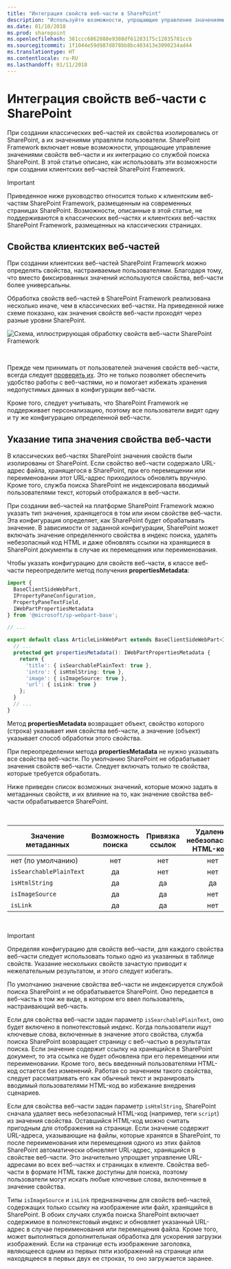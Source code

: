 ```yaml
---
title: "Интеграция свойств веб-части в SharePoint"
description: "Используйте возможности, упрощающие управление значениями свойств веб-части, и интегрируйте их со службой поиска SharePoint при создании клиентских веб-частей SharePoint Framework."
ms.date: 01/10/2018
ms.prod: sharepoint
ms.openlocfilehash: 381ccc6862088e9388df61283175c12835781ccb
ms.sourcegitcommit: 1f1044e59d987d878bb8bc403413e3090234ad44
ms.translationtype: HT
ms.contentlocale: ru-RU
ms.lasthandoff: 01/11/2018
---
```

# <a name="integrate-web-part-properties-with-sharepoint"></a>Интеграция свойств веб-части с SharePoint

При создании классических веб-частей их свойства изолировались от SharePoint, а их значениями управляли пользователи. SharePoint Framework включает новые возможности, упрощающие управление значениями свойств веб-части и их интеграцию со службой поиска SharePoint. В этой статье описано, как использовать эти возможности при создании клиентских веб-частей SharePoint Framework.

> [!IMPORTANT] 
> Приведенное ниже руководство относится только к клиентским веб-частям SharePoint Framework, размещенным на современных страницах SharePoint. Возможности, описанные в этой статье, не поддерживаются в классических веб-частях и клиентских веб-частях SharePoint Framework, размещенных на классических страницах.

## <a name="client-side-web-part-properties"></a>Свойства клиентских веб-частей

При создании клиентских веб-частей SharePoint Framework можно определять свойства, настраиваемые пользователями. Благодаря тому, что вместо фиксированных значений используются свойства, веб-части более универсальны.

Обработка свойств веб-частей в SharePoint Framework реализована несколько иначе, чем в классических веб-частях. На приведенной ниже схеме показано, как значения свойств веб-части проходят через разные уровни SharePoint.

![Схема, иллюстрирующая обработку свойств веб-части SharePoint Framework](../../../images/integrate-webpart-properties-schema.png)

<br/>

Прежде чем принимать от пользователей значения свойств веб-части, всегда следует [проверять их](./validate-web-part-property-values.md). Это не только позволяет обеспечить удобство работы с веб-частями, но и помогает избежать хранения недопустимых данных в конфигурации веб-части. 

Кроме того, следует учитывать, что SharePoint Framework не поддерживает персонализацию, поэтому все пользователи видят одну и ту же конфигурацию определенной веб-части.

## <a name="specify-web-part-property-value-type"></a>Указание типа значения свойства веб-части

В классических веб-частях SharePoint значения свойств были изолированы от SharePoint. Если свойство веб-части содержало URL-адрес файла, хранящегося в SharePoint, при его перемещении или переименовании этот URL-адрес приходилось обновлять вручную. Кроме того, служба поиска SharePoint не индексировала вводимый пользователями текст, который отображался в веб-части.

При создании веб-частей на платформе SharePoint Framework можно указать тип значения, хранящегося в том или ином свойстве веб-части. Эта конфигурация определяет, как SharePoint будет обрабатывать значение. В зависимости от заданной конфигурации, SharePoint может включать значение определенного свойства в индекс поиска, удалять небезопасный код HTML и даже обновлять ссылки на хранящиеся в SharePoint документы в случае их перемещения или переименования.

Чтобы указать конфигурацию для свойств веб-части, в классе веб-части переопределите метод получения **propertiesMetadata**:

```ts
import {
  BaseClientSideWebPart,
  IPropertyPaneConfiguration,
  PropertyPaneTextField,
  IWebPartPropertiesMetadata
} from '@microsoft/sp-webpart-base';

// ...

export default class ArticleLinkWebPart extends BaseClientSideWebPart<IArticleLinkWebPartProps> {
  // ...
  protected get propertiesMetadata(): IWebPartPropertiesMetadata {
    return {
      'title': { isSearchablePlainText: true },
      'intro': { isHtmlString: true },
      'image': { isImageSource: true },
      'url': { isLink: true }
    };
  }
  // ...
}
```

Метод **propertiesMetadata** возвращает объект, свойство которого (строка) указывает имя свойства веб-части, а значение (объект) указывает способ обработки этого свойства. 

При переопределении метода **propertiesMetadata** не нужно указывать все свойства веб-части. По умолчанию SharePoint не обрабатывает значения свойств веб-части. Следует включать только те свойства, которые требуется обработать.

Ниже приведен список возможных значений, которые можно задать в метаданных свойств, и их влияние на то, как значение свойства веб-части обрабатывается SharePoint.

<br/>

Значение метаданных|Возможность поиска|Привязка ссылок|Удаление небезопасного HTML-кода
--------------|:--------:|:--------:|:----------------:
нет (по умолчанию)|нет|нет|нет
`isSearchablePlainText`|да|нет|нет
`isHtmlString`|да|да|да
`isImageSource`|да|да|нет
`isLink`|да|да|нет

<br/>

> [!IMPORTANT] 
> Определяя конфигурацию для свойств веб-части, для каждого свойства веб-части следует использовать только одно из указанных в таблице свойств. Указание нескольких свойств зачастую приводит к нежелательным результатом, и этого следует избегать.

По умолчанию значение свойства веб-части не индексируется службой поиска SharePoint и не обрабатывается SharePoint. Оно передается в веб-часть в том же виде, в котором его ввел пользователь, настраивающий веб-часть.

Если для свойства веб-части задан параметр `isSearchablePlainText`, оно будет включено в полнотекстовый индекс. Когда пользователи ищут ключевые слова, включенные в значение этого свойства, служба поиска SharePoint возвращает страницу с веб-частью в результатах поиска. Если значение содержит ссылку на хранящийся в SharePoint документ, то эта ссылка не будет обновлена при его перемещении или переименовании. Кроме того, весь введенный пользователями HTML-код остается без изменений. Работая со значением такого свойства, следует рассматривать его как обычный текст и экранировать вводимый пользователями HTML-код во избежание внедрения сценариев.

Если для свойства веб-части задан параметр `isHtmlString`, SharePoint сначала удаляет весь небезопасный HTML-код (например, теги `script`) из значения свойства. Оставшийся HTML-код можно считать пригодным для отображения на странице. Если значение содержит URL-адреса, указывающие на файлы, которые хранятся в SharePoint, то после переименования или перемещения одного из этих файлов SharePoint автоматически обновляет URL-адрес, хранящийся в свойстве веб-части. Это значительно упрощает управление URL-адресами во всех веб-частях и страницах в клиенте. Свойства веб-части в формате HTML также доступны для поиска, поэтому пользователи могут искать любые ключевые слова, включенные в значение свойства.

Типы `isImageSource` и `isLink` предназначены для свойств веб-частей, содержащих только ссылку на изображение или файл, хранящийся в SharePoint. В обоих случаях служба поиска SharePoint включает содержимое в полнотекстовый индекс и обновляет указанный URL-адрес в случае переименования или перемещения файла. Кроме того, может выполняться дополнительная обработка для ускорения загрузки изображений. Если на странице есть изображение заголовка, являющееся одним из первых пяти изображений на странице или находящееся в первых двух ее строках, то оно загружается заранее.
